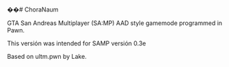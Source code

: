 ��# ChoraNaum

GTA San Andreas Multiplayer (SA:MP) AAD style gamemode programmed in Pawn.

This versión was intended for SAMP versión 0.3e

Based on ultm.pwn by Lake.
